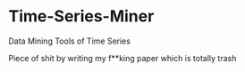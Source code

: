 # Time-Series-Miner
Data Mining Tools of Time Series

Piece of shit by writing my f**king paper which is totally trash
